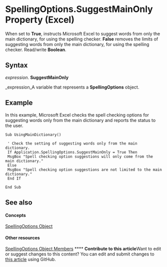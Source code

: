 
# SpellingOptions.SuggestMainOnly Property (Excel)

When set to  **True**, instructs Microsoft Excel to suggest words from only the main dictionary, for using the spelling checker.  **False** removes the limits of suggesting words from only the main dictionary, for using the spelling checker. Read/write **Boolean**.


## Syntax

 _expression_. **SuggestMainOnly**

 _expression_A variable that represents a  **SpellingOptions** object.


## Example

In this example, Microsoft Excel checks the spell checking options for suggesting words only from the main dictionary and reports the status to the user.


```
Sub UsingMainDictionary() 
 
 ' Check the setting of suggesting words only from the main dictionary. 
 If Application.SpellingOptions.SuggestMainOnly = True Then 
 MsgBox "Spell checking option suggestions will only come from the main dictionary." 
 Else 
 MsgBox "Spell checking option suggestions are not limited to the main dictionary." 
 End If 
 
End Sub
```


## See also


#### Concepts


 [SpellingOptions Object](3ba7d0b4-bebb-0cc9-cb50-066d1c19d876.md)
#### Other resources


 [SpellingOptions Object Members](d25612d9-256d-de1b-e89b-0440f37d9caa.md)
****   **Contribute to this article**Want to edit or suggest changes to this content? You can edit and submit changes to  [this article](https://github.com/jhershey00/VBA_Excel_Test/OpenXMLCon/articles/f4a5aa0a-78be-bd98-22e8-b85eac0f4428.md) using GitHub.

